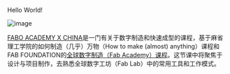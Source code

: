 Hello World!

![image](https://user-images.githubusercontent.com/47165282/110058504-60110e00-7d9d-11eb-9ea6-99e3652362e3.png)

[FABO ACADEMY X CHINA](https://fablabo.com/)是一门有关于数字制造和快速成型的课程，基于麻省理工学院的如何制造（几乎）万物（How to make (almost) anything）课程和FAB FOUNDATION的[全球数字制造（Fab Academy）课程](http://fabacademy.org/)。这节课中将聚焦于设计与项目制作，去熟悉全球数字工坊（Fab Lab）中的常用工具和工作模式。
